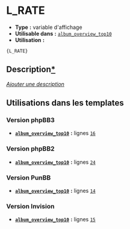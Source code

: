 # L_RATE
* __Type__ __:__ variable d'affichage
* __Utilisable dans__ __:__ [`album_overview_top10`](../tpl/album_overview_top10.md#readme)
* __Utilisation__ __:__

```smarty
{L_RATE}
```

## Description[*](https://fa-tvars.appspot.com/var/L_RATE)
[*Ajouter une description*](https://fa-tvars.appspot.com/var/L_RATE)

## Utilisations dans les templates

### Version phpBB3
* __[`album_overview_top10`](../tpl/album_overview_top10.md#readme)__ __:__ lignes [`16`](../src/prosilver/album_overview_top10.tpl#L16)

### Version phpBB2
* __[`album_overview_top10`](../tpl/album_overview_top10.md#readme)__ __:__ lignes [`24`](../src/subsilver/album_overview_top10.tpl#L24)

### Version PunBB
* __[`album_overview_top10`](../tpl/album_overview_top10.md#readme)__ __:__ lignes [`14`](../src/punbb/album_overview_top10.tpl#L14)

### Version Invision
* __[`album_overview_top10`](../tpl/album_overview_top10.md#readme)__ __:__ lignes [`15`](../src/invision/album_overview_top10.tpl#L15)

